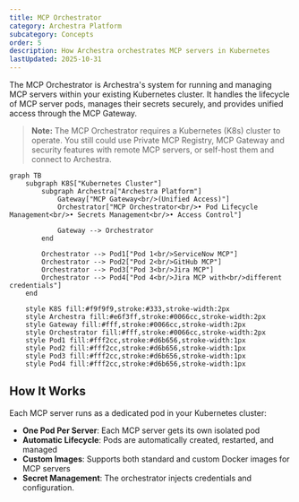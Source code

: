 ```yaml
---
title: MCP Orchestrator
category: Archestra Platform
subcategory: Concepts
order: 5
description: How Archestra orchestrates MCP servers in Kubernetes
lastUpdated: 2025-10-31
---
```


The MCP Orchestrator is Archestra's system for running and managing MCP servers within your existing Kubernetes cluster. It handles the lifecycle of MCP server pods, manages their secrets securely, and provides unified access through the MCP Gateway.

> **Note:** The MCP Orchestrator requires a Kubernetes (K8s) cluster to operate. You still could use Private MCP Registry, MCP Gateway and security features with remote MCP servers, or self-host them and connect to Archestra.

```mermaid
graph TB
    subgraph K8S["Kubernetes Cluster"]
        subgraph Archestra["Archestra Platform"]
            Gateway["MCP Gateway<br/>(Unified Access)"]
            Orchestrator["MCP Orchestrator<br/>• Pod Lifecycle Management<br/>• Secrets Management<br/>• Access Control"]

            Gateway --> Orchestrator
        end

        Orchestrator --> Pod1["Pod 1<br/>ServiceNow MCP"]
        Orchestrator --> Pod2["Pod 2<br/>GitHub MCP"]
        Orchestrator --> Pod3["Pod 3<br/>Jira MCP"]
        Orchestrator --> Pod4["Pod 4<br/>Jira MCP with<br/>different credentials"]
    end

    style K8S fill:#f9f9f9,stroke:#333,stroke-width:2px
    style Archestra fill:#e6f3ff,stroke:#0066cc,stroke-width:2px
    style Gateway fill:#fff,stroke:#0066cc,stroke-width:2px
    style Orchestrator fill:#fff,stroke:#0066cc,stroke-width:2px
    style Pod1 fill:#fff2cc,stroke:#d6b656,stroke-width:1px
    style Pod2 fill:#fff2cc,stroke:#d6b656,stroke-width:1px
    style Pod3 fill:#fff2cc,stroke:#d6b656,stroke-width:1px
    style Pod4 fill:#fff2cc,stroke:#d6b656,stroke-width:1px
```

## How It Works

Each MCP server runs as a dedicated pod in your Kubernetes cluster:

- **One Pod Per Server**: Each MCP server gets its own isolated pod
- **Automatic Lifecycle**: Pods are automatically created, restarted, and managed
- **Custom Images**: Supports both standard and custom Docker images for MCP servers
- **Secret Management**: The orchestrator injects credentials and configuration.
